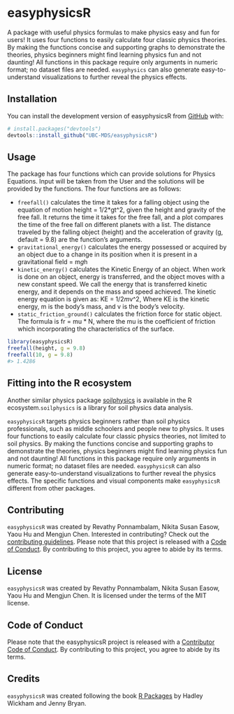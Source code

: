 
<!-- README.md is generated from README.Rmd. Please edit that file -->

# easyphysicsR

<!-- badges: start -->
<!-- badges: end -->

A package with useful physics formulas to make physics easy and fun for
users! It uses four functions to easily calculate four classic physics
theories. By making the functions concise and supporting graphs to
demonstrate the theories, physics beginners might find learning physics
fun and not daunting! All functions in this package require only
arguments in numeric format; no dataset files are needed. `easyphysics`
can also generate easy-to-understand visualizations to further reveal
the physics effects.

## Installation

You can install the development version of easyphysicsR from
[GitHub](https://github.com/UBC-MDS/easyphysicsR) with:

``` r
# install.packages("devtools")
devtools::install_github("UBC-MDS/easyphysicsR")
```

## Usage

The package has four functions which can provide solutions for Physics
Equations. Input will be taken from the User and the solutions will be
provided by the functions. The four functions are as follows:

- `freefall()` calculates the time it takes for a falling object using
  the equation of motion height = 1/2\*gt^2, given the height and
  gravity of the free fall. It returns the time it takes for the free
  fall, and a plot compares the time of the free fall on different
  planets with a list. The distance traveled by the falling object
  (height) and the acceleration of gravity (g, default = 9.8) are the
  function’s arguments.
- `gravitational_energy()` calculates the energy possessed or acquired
  by an object due to a change in its position when it is present in a
  gravitational field = m*g*h
- `kinetic_energy()` calculates the Kinetic Energy of an object. When
  work is done on an object, energy is transferred, and the object moves
  with a new constant speed. We call the energy that is transferred
  kinetic energy, and it depends on the mass and speed achieved. The
  kinetic energy equation is given as: KE = 1/2*m*v^2, Where KE is the
  kinetic energy, m is the body’s mass, and v is the body’s velocity.
- `static_friction_ground()` calculates the friction force for static
  object. The formula is fr = mu \* N, where the mu is the coefficient
  of friction which incorporating the characteristics of the surface.

``` r
library(easyphysicsR)
freefall(height, g = 9.8)
freefall(10, g = 9.8)
#> 1.4286
```

## Fitting into the R ecosystem

Another similar physics package
[soilphysics](https://arsilva87.github.io/soilphysics/) is available in
the R ecosystem.`soilphysics` is a library for soil physics data
analysis.

`easyphysicsR` targets physics beginners rather than soil physics
professionals, such as middle schoolers and people new to physics. It
uses four functions to easily calculate four classic physics theories,
not limited to soil physics. By making the functions concise and
supporting graphs to demonstrate the theories, physics beginners might
find learning physics fun and not daunting! All functions in this
package require only arguments in numeric format; no dataset files are
needed. `easyphysicsR` can also generate easy-to-understand
visualizations to further reveal the physics effects. The specific
functions and visual components make `easyphysicsR` different from other
packages.

## Contributing

`easyphysicsR` was created by Revathy Ponnambalam, Nikita Susan Easow,
Yaou Hu and Mengjun Chen. Interested in contributing? Check out the
[contributing guidelines](.github/CONTRIBUTING.md). Please note that
this project is released with a [Code of Conduct](CODE_OF_CONDUCT.md).
By contributing to this project, you agree to abide by its terms.

## License

`easyphysicsR` was created by Revathy Ponnambalam, Nikita Susan Easow,
Yaou Hu and Mengjun Chen. It is licensed under the terms of the MIT
license.

## Code of Conduct

Please note that the easyphysicsR project is released with a
[Contributor Code of
Conduct](https://contributor-covenant.org/version/2/1/CODE_OF_CONDUCT.html).
By contributing to this project, you agree to abide by its terms.

## Credits

`easyphysicsR` was created following the book [R
Packages](https://r-pkgs.org/) by Hadley Wickham and Jenny Bryan.

